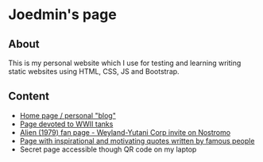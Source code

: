 # Joedmin's page
## About
This is my personal website which I use for testing and learning writing static websites using HTML, CSS, JS and Bootstrap. 

## Content
* [Home page / personal "blog"](https://joedmin580.github.io/)
* [Page devoted to WWII tanks](https://joedmin580.github.io/TanksPage/tanks.html)
* [Alien (1979) fan page - Weyland-Yutani Corp invite on Nostromo](https://joedmin580.github.io/AlienPage/alien.html)
* [Page with inspirational and motivating quotes written by famous people](https://joedmin580.github.io/QuotesPage/quotes.html)
* Secret page accessible though QR code on my laptop